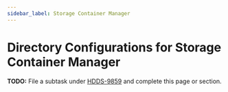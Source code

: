 ```yaml
---
sidebar_label: Storage Container Manager
---
```


# Directory Configurations for Storage Container Manager

**TODO:** File a subtask under [HDDS-9859](https://issues.apache.org/jira/browse/HDDS-9859) and complete this page or section.
